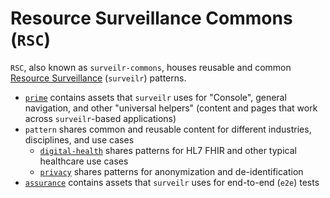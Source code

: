 # Resource Surveillance Commons (`RSC`)

`RSC`, also known as `surveilr-commons`, houses reusable and common
[Resource Surveillance](https://www.opsfolio.com/surveilr) (`surveilr`)
patterns.

- [`prime`](./prime) contains assets that `surveilr` uses for "Console", general
  navigation, and other "universal helpers" (content and pages that work across
  `surveilr`-based applications)
- `pattern` shares common and reusable content for different industries,
  disciplines, and use cases
  - [`digital-health`](./pattern/digital-health) shares patterns for HL7 FHIR
    and other typical healthcare use cases
  - [`privacy`](./pattern/privacy) shares patterns for anonymization and
    de-identification
- [`assurance`](./assurance) contains assets that `surveilr` uses for end-to-end
  (`e2e`) tests
